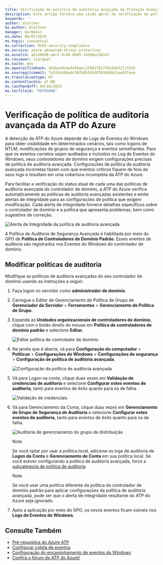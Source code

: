 ```yaml
---
title: Verificação de política de auditoria avançada da Proteção Avançada contra Ameaças do Azure | Microsoft Docs
description: Este artigo fornece uma visão geral da verificação de política de auditoria avançada da ATP do Azure.
keywords: ''
author: mlottner
ms.author: mlottner
manager: barbkess
ms.date: 04/07/2019
ms.topic: conceptual
ms.collection: M365-security-compliance
ms.service: azure-advanced-threat-protection
ms.assetid: ab1e8dd9-a6c2-4c68-89d5-343b8ec56142
ms.reviewer: itargoet
ms.suite: ems
ms.openlocfilehash: 4d3bac024e94f0aec2fb01f827fb5456527c5356
ms.sourcegitcommit: 7a32dcb65edc38fb9b3d340763045b21ea92feee
ms.translationtype: HT
ms.contentlocale: pt-BR
ms.lasthandoff: 04/18/2019
ms.locfileid: "59745646"
---
```

# <a name="azure-atp-advanced-audit-policy-check"></a>Verificação de política de auditoria avançada da ATP do Azure

A detecção da ATP do Azure depende de Logs de Eventos do Windows para obter visibilidade em determinados cenários, tais como logons de NTLM, modificações de grupos de segurança e eventos semelhantes. Para que os eventos corretos sejam auditados e incluídos no Log de Eventos do Windows, seus controladores de domínio exigem configurações precisas de política de auditoria avançada. Configurações de política de auditoria avançada incorretas fazem com que eventos críticos fiquem de fora de seus logs e resultam em uma cobertura incompleta da ATP do Azure.

Para facilitar a verificação do status atual de cada uma das políticas de auditoria avançada do controlador de domínio, a ATP do Azure verifica automaticamente as políticas de auditoria avançadas existentes e emite alertas de integridade para as configurações de política que exigem modificação. Cada alerta de integridade fornece detalhes específicos sobre o controlador de domínio e a política que apresenta problemas, bem como sugestões de correção.

![Alerta de Integridade da política de auditoria avançada](media/atp-health-alert-audit.png)


A Política de Auditoria de Segurança Avançada é habilitada por meio do GPO de **Política de Controladores de Domínio Padrão**. Esses eventos de auditoria são registrados nos Eventos do Windows do controlador de domínio. 

## <a name="modify-audit-policies"></a>Modificar políticas de auditoria 

Modifique as políticas de auditoria avançadas do seu controlador de domínio usando as instruções a seguir:

1. Faça logon no servidor como **administrador do domínio**.
2. Carregue o Editor de Gerenciamento de Política de Grupo de **Gerenciador do Servidor** > **Ferramentas** > **Gerenciamento de Política de Grupo**. 
3. Expanda as **Unidades organizacionais de controladores de domínio**, clique com o botão direito do mouse em **Política de controladores de domínio padrão** e selecione **Editar**. 

    ![Editar política de controlador de domínio](media/atp-advanced-audit-policy-check-step-1.png)

4. Na janela que é aberta, vá para **Configuração do computador** > **Políticas** > **Configurações do Windows** > **Configurações de segurança** > **Configuração de política de auditoria avançada**.

    ![Configuração da política de auditoria avançada](media/atp-advanced-audit-policy-check-step-2.png)

5. Vá para Logon na conta, clique duas vezes em **Validação de credenciais de auditoria** e selecione **Configurar estes eventos de auditoria**, tanto para eventos de êxito quanto para os de falha. 

    ![Validação de credenciais](media/atp-advanced-audit-policy-check-step-3.png)

6. Vá para Gerenciamento da Conta, clique duas vezes em **Gerenciamento do Grupo de Segurança de Auditoria** e selecione **Configurar estes eventos de auditoria**, tanto para eventos de êxito quanto para os de falha.

    ![Auditoria de gerenciamento do grupo de distribuição](media/atp-advanced-audit-policy-check-step-4.png)

    > [!NOTE]
    > Se você optar por usar a política local, adicione os logs de auditoria de **Logon da Conta** e **Gerenciamento de Conta** em sua política local. Se você estiver configurando a política de auditoria avançada, force a [subcategoria de política de auditoria](https://docs.microsoft.com/windows/security/threat-protection/security-policy-settings/audit-force-audit-policy-subcategory-settings-to-override).
    
    > [!NOTE] 
    > Se você usar uma política diferente da política do controlador de domínio padrão para aplicar configurações da política de auditoria avançada, pode ser que o alerta de integridade resultante do ATP do Azure seja ignorado. 

7. Após a aplicação por meio do GPO, os novos eventos ficam visíveis nos **Logs de Eventos do Windows**.

## <a name="see-also"></a>Consulte Também
- [Pré-requisitos do Azure ATP](atp-prerequisites.md)
- [Configurar coleta de eventos](configure-event-collection.md)
- [Configuração do encaminhamento de eventos do Windows](configure-event-forwarding.md)
- [Confira o fórum do ATP do Azure!](https://aka.ms/azureatpcommunity)
